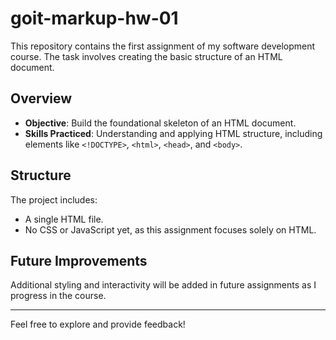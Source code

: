 # goit-markup-hw-01

This repository contains the first assignment of my software development course. The task involves creating the basic structure of an HTML document.

## Overview

- **Objective**: Build the foundational skeleton of an HTML document.
- **Skills Practiced**: Understanding and applying HTML structure, including elements like `<!DOCTYPE>`, `<html>`, `<head>`, and `<body>`.

## Structure

The project includes:
- A single HTML file.
- No CSS or JavaScript yet, as this assignment focuses solely on HTML.

## Future Improvements

Additional styling and interactivity will be added in future assignments as I progress in the course.

---

Feel free to explore and provide feedback!
